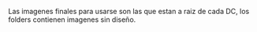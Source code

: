 Las imagenes finales para usarse son las que estan a raiz de cada DC, los folders contienen imagenes sin diseño.
